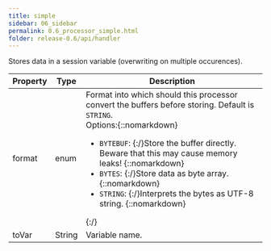 ```yaml
---
title: simple
sidebar: 06_sidebar
permalink: 0.6_processor_simple.html
folder: release-0.6/api/handler
---
```


Stores data in a session variable (overwriting on multiple occurences). 

| Property | Type | Description |
| ------- | ------- | -------- |
| format | enum | Format into which should this processor convert the buffers before storing. Default is <code>STRING</code>. <br>Options:{::nomarkdown}<ul><li><code>BYTEBUF</code>: {:/}Store the buffer directly. Beware that this may cause memory leaks! {::nomarkdown}</li><li><code>BYTES</code>: {:/}Store data as byte array. {::nomarkdown}</li><li><code>STRING</code>: {:/}Interprets the bytes as UTF-8 string. {::nomarkdown}</li></ul>{:/} |
| toVar | String | Variable name.  |

